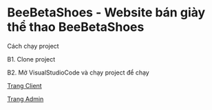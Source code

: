 <h1>BeeBetaShoes - Website bán giày thể thao BeeBetaShoes</h1>
<p>Cách chạy project</p>
<p>B1. Clone project</p>
<p>B2. Mở VisualStudioCode và chạy project để chạy </p>
<p><a href="http://127.0.0.1:5500/client/index.html#/home">Trang Client</a></p>
<p><a href="http://127.0.0.1:5500/admin/index.html#/login">Trang Admin</a></p>
